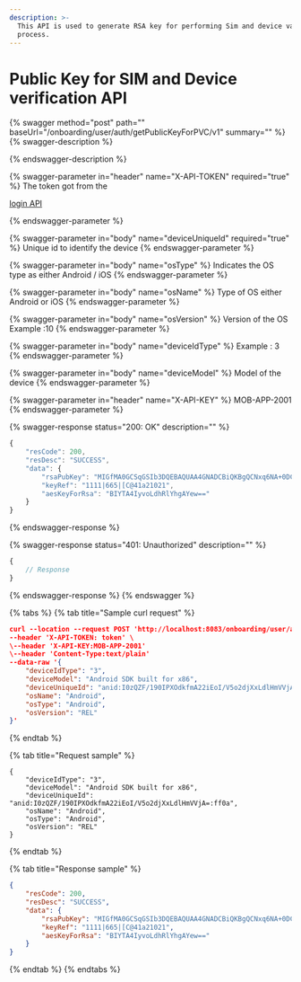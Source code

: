 ```yaml
---
description: >-
  This API is used to generate RSA key for performing Sim and device validation
  process.
---
```


# Public Key for SIM and Device verification API

{% swagger method="post" path="" baseUrl="<domain>/onboarding/user/auth/getPublicKeyForPVC/v1" summary="" %}
{% swagger-description %}

{% endswagger-description %}

{% swagger-parameter in="header" name="X-API-TOKEN" required="true" %}
The token got from the 

[login API](../authentication-and-authorization/login-api.md)


{% endswagger-parameter %}

{% swagger-parameter in="body" name="deviceUniqueId" required="true" %}
Unique id to identify the device
{% endswagger-parameter %}

{% swagger-parameter in="body" name="osType" %}
Indicates the OS type as either Android / iOS
{% endswagger-parameter %}

{% swagger-parameter in="body" name="osName" %}
Type of OS either Android or iOS
{% endswagger-parameter %}

{% swagger-parameter in="body" name="osVersion" %}
Version of the OS Example :10
{% endswagger-parameter %}

{% swagger-parameter in="body" name="deviceIdType" %}
Example : 3
{% endswagger-parameter %}

{% swagger-parameter in="body" name="deviceModel" %}
Model of the device
{% endswagger-parameter %}

{% swagger-parameter in="header" name="X-API-KEY" %}
MOB-APP-2001
{% endswagger-parameter %}

{% swagger-response status="200: OK" description="" %}
```javascript
{
    "resCode": 200,
    "resDesc": "SUCCESS",
    "data": {
        "rsaPubKey": "MIGfMA0GCSqGSIb3DQEBAQUAA4GNADCBiQKBgQCNxq6NA+0DCT8r2yje5WNP9zqrkYj+MFA6HaQq+q3kO/MnHSj0z+t8/r5fr4Lh7Mi0ObTA4Lp4BnyPMeOQ43c6QfJpCTrp9SVZ1+yIzlPwL/HEz9GqZfTdFHEgQlTPvQ00tNK4ouV01EUmVS2D0OBdSct0LERlXXfMMU8BTgIkEwIDAQAB",
        "keyRef": "1111|665|[C@41a21021",
        "aesKeyForRsa": "BIYTA4IyvoLdhRlYhgAYew=="
    }
}
```
{% endswagger-response %}

{% swagger-response status="401: Unauthorized" description="" %}
```javascript
{
    // Response
}
```
{% endswagger-response %}
{% endswagger %}

{% tabs %}
{% tab title="Sample curl request" %}
```json
curl --location --request POST 'http://localhost:8083/onboarding/user/auth/getPublicKeyForPVC/v1' \
--header 'X-API-TOKEN: token' \
\--header 'X-API-KEY:MOB-APP-2001'
\--header 'Content-Type:text/plain'
--data-raw '{
    "deviceIdType": "3",
    "deviceModel": "Android SDK built for x86",
    "deviceUniqueId": "anid:I0zQZF/190IPXOdkfmA22iEoI/V5o2djXxLdlHmVVjA=:ff0a",
    "osName": "Android",
    "osType": "Android",
    "osVersion": "REL"
}'
```
{% endtab %}

{% tab title="Request sample" %}
```json5
{
    "deviceIdType": "3",
    "deviceModel": "Android SDK built for x86",
    "deviceUniqueId": "anid:I0zQZF/190IPXOdkfmA22iEoI/V5o2djXxLdlHmVVjA=:ff0a",
    "osName": "Android",
    "osType": "Android",
    "osVersion": "REL"
}
```
{% endtab %}

{% tab title="Response sample" %}
```json
{
    "resCode": 200,
    "resDesc": "SUCCESS",
    "data": {
        "rsaPubKey": "MIGfMA0GCSqGSIb3DQEBAQUAA4GNADCBiQKBgQCNxq6NA+0DCT8r2yje5WNP9zqrkYj+MFA6HaQq+q3kO/MnHSj0z+t8/r5fr4Lh7Mi0ObTA4Lp4BnyPMeOQ43c6QfJpCTrp9SVZ1+yIzlPwL/HEz9GqZfTdFHEgQlTPvQ00tNK4ouV01EUmVS2D0OBdSct0LERlXXfMMU8BTgIkEwIDAQAB",
        "keyRef": "1111|665|[C@41a21021",
        "aesKeyForRsa": "BIYTA4IyvoLdhRlYhgAYew=="
    }
}
```
{% endtab %}
{% endtabs %}
